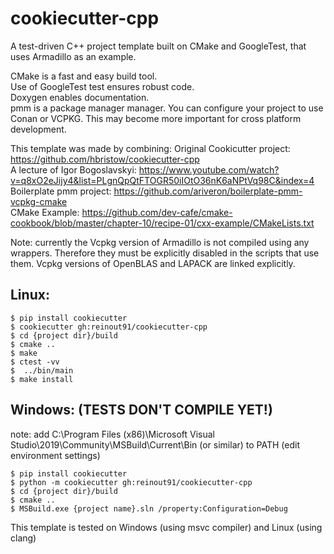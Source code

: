 cookiecutter-cpp
================

A test-driven C++ project template built on CMake and GoogleTest, that uses Armadillo as an example.

CMake is a fast and easy build tool.  
Use of GoogleTest test ensures robust code.  
Doxygen enables documentation.  
pmm is a package manager manager. You can configure your project to use Conan or VCPKG. This may become more important for cross platform development.

This template was made by combining:
Original Cookicutter project: https://github.com/hbristow/cookiecutter-cpp  
A lecture of Igor Bogoslavskyi: https://www.youtube.com/watch?v=q8xO2eJijy4&list=PLgnQpQtFTOGR50iIOtO36nK6aNPtVq98C&index=4  
Boilerplate pmm project: https://github.com/ariveron/boilerplate-pmm-vcpkg-cmake  
CMake Example: https://github.com/dev-cafe/cmake-cookbook/blob/master/chapter-10/recipe-01/cxx-example/CMakeLists.txt


Note: currently the Vcpkg version of Armadillo is not compiled using any wrappers. Therefore they must be explicitly disabled in the scripts that use them. Vcpkg versions of OpenBLAS and LAPACK are linked explicitly.

Linux:
------

    $ pip install cookiecutter
    $ cookiecutter gh:reinout91/cookiecutter-cpp
    $ cd {project dir}/build
    $ cmake ..
    $ make
    $ ctest -vv
    $  ../bin/main
    $ make install

Windows: (TESTS DON'T COMPILE YET!)
------
note: add C:\Program Files (x86)\Microsoft Visual Studio\2019\Community\MSBuild\Current\Bin  (or similar) to PATH (edit environment settings)

    $ pip install cookiecutter
    $ python -m cookiecutter gh:reinout91/cookiecutter-cpp
    $ cd {project dir}/build
    $ cmake ..
    $ MSBuild.exe {project name}.sln /property:Configuration=Debug
    
This template is tested on Windows (using msvc compiler) and Linux (using clang)

